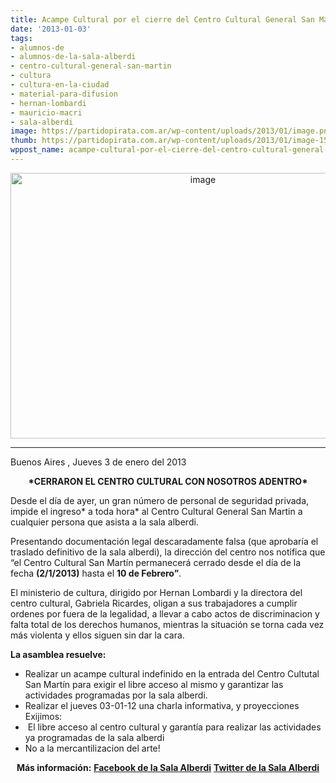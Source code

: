 ```yaml
---
title: Acampe Cultural por el cierre del Centro Cultural General San Martín
date: '2013-01-03'
tags:
- alumnos-de
- alumnos-de-la-sala-alberdi
- centro-cultural-general-san-martin
- cultura
- cultura-en-la-ciudad
- material-para-difusion
- hernan-lombardi
- mauricio-macri
- sala-alberdi
image: https://partidopirata.com.ar/wp-content/uploads/2013/01/image.png
thumb: https://partidopirata.com.ar/wp-content/uploads/2013/01/image-150x150.png
wppost_name: acampe-cultural-por-el-cierre-del-centro-cultural-general-san-martin
---
```


<p style="text-align: center;"><a href="https://partidopirata.com.ar/wp-content/uploads/2013/01/image.png"><img class="aligncenter  wp-image-8026" alt="image" src="https://partidopirata.com.ar/wp-content/uploads/2013/01/image.png" width="600" height="425" /></a></p>


<hr />

Buenos Aires , Jueves 3 de enero del 2013
<p style="text-align: center;"><strong>*CERRARON EL CENTRO CULTURAL CON NOSOTROS ADENTRO*</strong></p>
Desde el día de ayer, un gran número de personal de seguridad privada, impide el ingreso* a toda hora* al Centro Cultural General San Martin a cualquier persona que asista a la sala alberdi.

Presentando documentación legal descaradamente falsa (que aprobaría el traslado definitivo de la sala alberdi), la dirección del centro nos notifica que “el Centro Cultural San Martín permanecerá cerrado desde el día de la fecha <strong>(2/1/2013)</strong> hasta el <strong>10 de Febrero”</strong>.

El ministerio de cultura, dirigido por Hernan Lombardi y la directora del centro cultural, Gabriela Ricardes, oligan a sus trabajadores a cumplir ordenes por fuera de la legalidad, a llevar a cabo actos de discriminacion y falta total de los derechos humanos, mientras la situación se torna cada vez más violenta y ellos siguen sin dar la cara.

<strong> La asamblea resuelve:</strong>
<ul>
	<li>Realizar un acampe cultural indefinido en la entrada del Centro Cultutal San Martín para exigir el libre acceso al mismo y garantizar las actividades programadas por la sala alberdi.</li>
	<li>Realizar el jueves 03-01-12 una charla informativa, y proyecciones Exijimos:</li>
	<li> El libre acceso al centro cultural y garantía para realizar las actividades ya programadas de la sala alberdi</li>
	<li>No a la mercantilizacion del arte!</li>
</ul>
<p style="text-align: center;"><strong>Más información:</strong>
<strong> <a href="https://www.facebook.com/lasalaalberdi" target="_blank">Facebook de la Sala Alberdi</a></strong>
<strong> <a href="https://twitter.com/salaalberdi" target="_blank">Twitter de la Sala Alberdi</a></strong></p>
